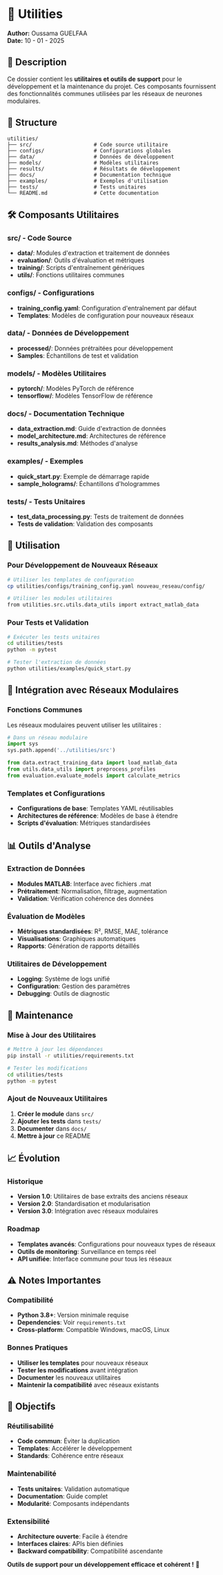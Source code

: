 # 🔧 Utilities

**Author:** Oussama GUELFAA  
**Date:** 10 - 01 - 2025

## 📖 Description

Ce dossier contient les **utilitaires et outils de support** pour le développement et la maintenance du projet. Ces composants fournissent des fonctionnalités communes utilisées par les réseaux de neurones modulaires.

## 📁 Structure

```
utilities/
├── src/                    # Code source utilitaire
├── configs/                # Configurations globales
├── data/                   # Données de développement
├── models/                 # Modèles utilitaires
├── results/                # Résultats de développement
├── docs/                   # Documentation technique
├── examples/               # Exemples d'utilisation
├── tests/                  # Tests unitaires
└── README.md               # Cette documentation
```

## 🛠️ Composants Utilitaires

### src/ - Code Source
- **data/**: Modules d'extraction et traitement de données
- **evaluation/**: Outils d'évaluation et métriques
- **training/**: Scripts d'entraînement génériques
- **utils/**: Fonctions utilitaires communes

### configs/ - Configurations
- **training_config.yaml**: Configuration d'entraînement par défaut
- **Templates**: Modèles de configuration pour nouveaux réseaux

### data/ - Données de Développement
- **processed/**: Données prétraitées pour développement
- **Samples**: Échantillons de test et validation

### models/ - Modèles Utilitaires
- **pytorch/**: Modèles PyTorch de référence
- **tensorflow/**: Modèles TensorFlow de référence

### docs/ - Documentation Technique
- **data_extraction.md**: Guide d'extraction de données
- **model_architecture.md**: Architectures de référence
- **results_analysis.md**: Méthodes d'analyse

### examples/ - Exemples
- **quick_start.py**: Exemple de démarrage rapide
- **sample_holograms/**: Échantillons d'hologrammes

### tests/ - Tests Unitaires
- **test_data_processing.py**: Tests de traitement de données
- **Tests de validation**: Validation des composants

## 🚀 Utilisation

### Pour Développement de Nouveaux Réseaux
```bash
# Utiliser les templates de configuration
cp utilities/configs/training_config.yaml nouveau_reseau/config/

# Utiliser les modules utilitaires
from utilities.src.utils.data_utils import extract_matlab_data
```

### Pour Tests et Validation
```bash
# Exécuter les tests unitaires
cd utilities/tests
python -m pytest

# Tester l'extraction de données
python utilities/examples/quick_start.py
```

## 🔗 Intégration avec Réseaux Modulaires

### Fonctions Communes
Les réseaux modulaires peuvent utiliser les utilitaires :

```python
# Dans un réseau modulaire
import sys
sys.path.append('../utilities/src')

from data.extract_training_data import load_matlab_data
from utils.data_utils import preprocess_profiles
from evaluation.evaluate_models import calculate_metrics
```

### Templates et Configurations
- **Configurations de base**: Templates YAML réutilisables
- **Architectures de référence**: Modèles de base à étendre
- **Scripts d'évaluation**: Métriques standardisées

## 📊 Outils d'Analyse

### Extraction de Données
- **Modules MATLAB**: Interface avec fichiers .mat
- **Prétraitement**: Normalisation, filtrage, augmentation
- **Validation**: Vérification cohérence des données

### Évaluation de Modèles
- **Métriques standardisées**: R², RMSE, MAE, tolérance
- **Visualisations**: Graphiques automatiques
- **Rapports**: Génération de rapports détaillés

### Utilitaires de Développement
- **Logging**: Système de logs unifié
- **Configuration**: Gestion des paramètres
- **Debugging**: Outils de diagnostic

## 🔧 Maintenance

### Mise à Jour des Utilitaires
```bash
# Mettre à jour les dépendances
pip install -r utilities/requirements.txt

# Tester les modifications
cd utilities/tests
python -m pytest
```

### Ajout de Nouveaux Utilitaires
1. **Créer le module** dans `src/`
2. **Ajouter les tests** dans `tests/`
3. **Documenter** dans `docs/`
4. **Mettre à jour** ce README

## 📈 Évolution

### Historique
- **Version 1.0**: Utilitaires de base extraits des anciens réseaux
- **Version 2.0**: Standardisation et modularisation
- **Version 3.0**: Intégration avec réseaux modulaires

### Roadmap
- **Templates avancés**: Configurations pour nouveaux types de réseaux
- **Outils de monitoring**: Surveillance en temps réel
- **API unifiée**: Interface commune pour tous les réseaux

## ⚠️ Notes Importantes

### Compatibilité
- **Python 3.8+**: Version minimale requise
- **Dependencies**: Voir `requirements.txt`
- **Cross-platform**: Compatible Windows, macOS, Linux

### Bonnes Pratiques
- **Utiliser les templates** pour nouveaux réseaux
- **Tester les modifications** avant intégration
- **Documenter** les nouveaux utilitaires
- **Maintenir la compatibilité** avec réseaux existants

## 🎯 Objectifs

### Réutilisabilité
- **Code commun**: Éviter la duplication
- **Templates**: Accélérer le développement
- **Standards**: Cohérence entre réseaux

### Maintenabilité
- **Tests unitaires**: Validation automatique
- **Documentation**: Guide complet
- **Modularité**: Composants indépendants

### Extensibilité
- **Architecture ouverte**: Facile à étendre
- **Interfaces claires**: APIs bien définies
- **Backward compatibility**: Compatibilité ascendante

**Outils de support pour un développement efficace et cohérent !** 🔧
